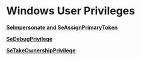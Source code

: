 # Windows User Privileges

[**SeImpersonate and SeAssignPrimaryToken**](Windows%20User%20Privileges%20b5c27965f4a64c968016dcbffbeec64e/SeImpersonate%20and%20SeAssignPrimaryToken%208f12cac4dd4743fca34b028a45fdfb4c.md)

[**SeDebugPrivilege**](Windows%20User%20Privileges%20b5c27965f4a64c968016dcbffbeec64e/SeDebugPrivilege%20a5442ee130564ca9855f6508e92507e1.md)

[**SeTakeOwnershipPrivilege**](Windows%20User%20Privileges%20b5c27965f4a64c968016dcbffbeec64e/SeTakeOwnershipPrivilege%200649854ae7344dcb80b35f2c16d807a3.md)
